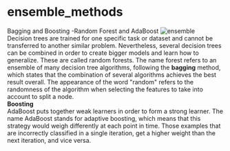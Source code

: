 # ensemble_methods
Bagging and Boosting -Random Forest and AdaBoost
![ensemble](https://user-images.githubusercontent.com/89722385/143453031-5c9b01ab-13dc-4c6e-942e-2859bb1d01d3.jpeg)
<br>
Decision trees are trained for one specific task or dataset and cannot be transferred to
another similar problem. Nevertheless, several decision trees can be combined in order
to create bigger models and learn how to generalize. These are called random forests.
The name forest refers to an ensemble of many decision tree algorithms, following the
<b>bagging</b> method, which states that the combination of several algorithms achieves the
best result overall. The appearance of the word "random" refers to the randomness of
the algorithm when selecting the features to take into account to split a node.
<br>
<b>Boosting</b><br>
AdaBoost puts together weak learners in order to form a strong learner. The name
AdaBoost stands for adaptive boosting, which means that this strategy would weigh
differently at each point in time. Those examples that are incorrectly classified in a
single iteration, get a higher weight than the next iteration, and vice versa.
